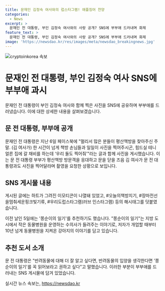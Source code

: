 ```yaml
---
title: 문재인 김정숙 여사와의 럽스타그램! 애플징어 찬양
categories:
  - News
excerpt: >
  문재인 전 대통령, 부인 김정숙 여사와의 사랑 공개? SNS에 부부애 드러내며 화제
feature_text: >
  문재인 전 대통령, 부인 김정숙 여사와의 사랑 공개? SNS에 부부애 드러내며 화제
image: 'https://newsdao.kr/res/images/meta/newsdao_breakingnews.jpg'
---
```


<p><img src="https://newsdao.kr/res/images/meta/newsdao_breakingnews.jpg" alt="cryptoinkorea 속보" /></p>

<h1 data-ke-size="size26">문재인 전 대통령, 부인 김정숙 여사 SNS에 부부애 과시</h1>

<p data-ke-size="size16">문재인 전 대통령이 부인 김정숙 여사와 함께 찍은 사진을 SNS에 공유하며 부부애를 드러냈습니다. 이에 대한 상세한 내용을 살펴보겠습니다.</p>

<h2 data-ke-size="size26">문 전 대통령, 부부애 공개</h2>

<p data-ke-size="size16">문재인 전 대통령은 지난 6일  페이스북에 "멀리서 많은 분들이 평산책방을 찾아주신 주말. (김 여사가) 한 시간이 넘게 책방 손님들과 일일이 사진을 찍어주시곤, 힘드실 테니 얼른 집에 갈 채비를 하는데 ‘우리 둘도 찍어줘’"라는 글과 함께 사진을 게시했습니다. 이는 문 전 대통령 부부가 평산책방 방문객을 응대하고 문을 닫을 즈음 김 여사가 문 전 대통령과도 사진을 찍어달라며 촬영을 요청한 상황으로 보입니다.</p>

<h2 data-ke-size="size26">SNS 게시물 내용</h2>

<p data-ke-size="size16">게시된 글에는 하트가 그려진 이모티콘이 나열돼 있었고, #오늘의책방지기, #장마전선을멈춰세운핑크빛기류, #우리도럽스타그램(러브 인스타그램) 등의 해시태그를 덧붙였습니다.</p>

<p data-ke-size="size16">이전 날인 5일에는 '쫑순이의 일기'를 추천하기도 했습니다. "쫑순이의 일기"는 지방 도시에서 작은 동물병원을 운영하는 수의사가 들려주는 이야기로, 저자가 개업할 때부터 10년 넘게 동물병원을 지켜온 강아지의 이야기를 담고 있습니다.</p>

<h2 data-ke-size="size26">추천 도서 소개</h2>

<p data-ke-size="size16">문 전 대통령은 "반려동물에 대해 더 잘 알고 싶다면, 반려동물의 입양을 생각한다면 '쫑순이의 일기'를 꼭 읽어보라고 권하고 싶다"고 말했습니다. 이러한 부분이 부부애를 드러내는 SNS 게시물에 담겨 있었습니다.</p>
실시간 뉴스 속보는, <a href="https://newsdao.kr" rel="dofollow">https://newsdao.kr</a>


